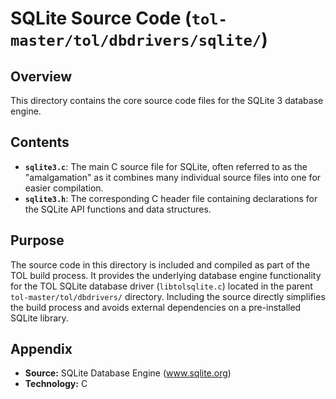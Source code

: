 # SQLite Source Code (`tol-master/tol/dbdrivers/sqlite/`)

## Overview

This directory contains the core source code files for the SQLite 3 database engine.

## Contents

*   **`sqlite3.c`**: The main C source file for SQLite, often referred to as the "amalgamation" as it combines many individual source files into one for easier compilation.
*   **`sqlite3.h`**: The corresponding C header file containing declarations for the SQLite API functions and data structures.

## Purpose

The source code in this directory is included and compiled as part of the TOL build process. It provides the underlying database engine functionality for the TOL SQLite database driver (`libtolsqlite.c`) located in the parent `tol-master/tol/dbdrivers/` directory. Including the source directly simplifies the build process and avoids external dependencies on a pre-installed SQLite library.

## Appendix

*   **Source:** SQLite Database Engine (www.sqlite.org)
*   **Technology:** C 
